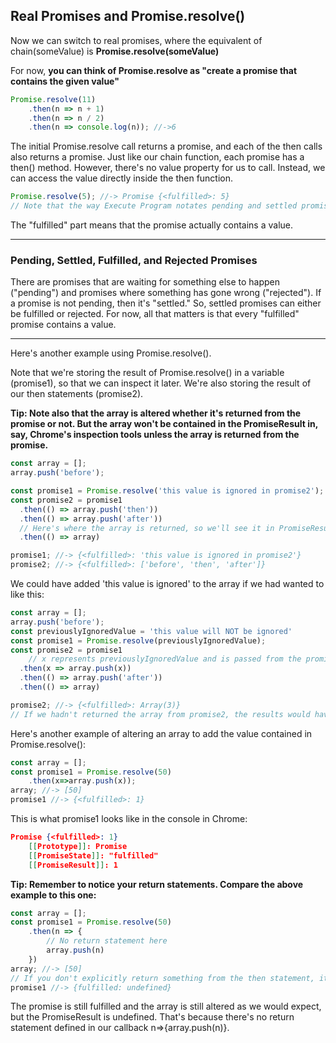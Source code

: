 ## Real Promises and Promise.resolve()

Now we can switch to real promises, where the equivalent of chain(someValue) is **Promise.resolve(someValue)**

For now, **you can think of Promise.resolve as "create a promise that contains the given value"**

```js
Promise.resolve(11)
    .then(n => n + 1)
    .then(n => n / 2)
    .then(n => console.log(n)); //->6
```

The initial Promise.resolve call returns a promise, and each of the then calls also returns a promise. Just like our chain function, each promise has a then() method. However, there's no value property for us to call. Instead, we can access the value directly inside the then function.

```js
Promise.resolve(5); //-> Promise {<fulfilled>: 5}
// Note that the way Execute Program notates pending and settled promises is not exactly the way your browser's inspection tools might notate pending and settled promises. I'm generally using Chrome's notation.
```

The "fulfilled" part means that the promise actually contains a value.

<hr>

### Pending, Settled, Fulfilled, and Rejected Promises

There are promises that are waiting for something else to happen ("pending") and promises where something has gone wrong ("rejected"). If a promise is not pending, then it's "settled." So, settled promises can either be fulfilled or rejected. For now, all that matters is that every "fulfilled" promise contains a value.

<hr>

Here's another example using Promise.resolve().

Note that we're storing the result of Promise.resolve() in a variable (promise1), so that we can inspect it later. We're also storing the result of our then statements (promise2).

**Tip: Note also that the array is altered whether it's returned from the promise or not. But the array won't be contained in the PromiseResult in, say, Chrome's inspection tools unless the array is returned from the promise.**

```js
const array = [];
array.push('before');

const promise1 = Promise.resolve('this value is ignored in promise2');
const promise2 = promise1
  .then(() => array.push('then'))
  .then(() => array.push('after'))
  // Here's where the array is returned, so we'll see it in PromiseResult in Chrome's inspection tools
  .then(() => array)

promise1; //-> {<fulfilled>: 'this value is ignored in promise2'}
promise2; //-> {<fulfilled>: ['before', 'then', 'after']}
```

We could have added 'this value is ignored' to the array if we had wanted to like this:

```js
const array = [];
array.push('before');
const previouslyIgnoredValue = 'this value will NOT be ignored'
const promise1 = Promise.resolve(previouslyIgnoredValue);
const promise2 = promise1
    // x represents previouslyIgnoredValue and is passed from the promise to its then statement 
  .then(x => array.push(x))
  .then(() => array.push('after'))
  .then(() => array)

promise2; //-> {<fulfilled>: Array(3)}
// If we hadn't returned the array from promise2, the results would have looked like: {<fulfilled>: 3}. In both cases, the 3 is returned by array.push(), which returns the new length of the object upon which it was called.
```

Here's another example of altering an array to add the value contained in Promise.resolve():

```js
const array = [];
const promise1 = Promise.resolve(50)
    .then(x=>array.push(x));
array; //-> [50]
promise1 //-> {<fulfilled>: 1}
```

This is what promise1 looks like in the console in Chrome:

```json
Promise {<fulfilled>: 1}
    [[Prototype]]: Promise
    [[PromiseState]]: "fulfilled"
    [[PromiseResult]]: 1
```

**Tip: Remember to notice your return statements. Compare the above example to this one:**

```js
const array = [];
const promise1 = Promise.resolve(50)
    .then(n => {
        // No return statement here
        array.push(n)
    })
array; //-> [50]
// If you don't explicitly return something from the then statement, it will return undefined.
promise1 //-> {fulfilled: undefined}
```

The promise is still fulfilled and the array is still altered as we would expect, but the PromiseResult is undefined. That's because there's no return statement defined in our callback n=>{array.push(n)}.
